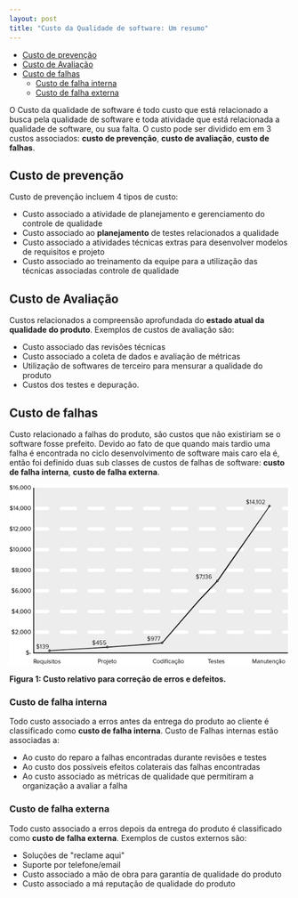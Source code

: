 ```yaml
---
layout: post
title: "Custo da Qualidade de software: Um resumo"
---
```


- [Custo de prevenção](#custo-de-prevenção)
- [Custo de Avaliação](#custo-de-avaliação)
- [Custo de falhas](#custo-de-falhas)
  - [Custo de falha interna](#custo-de-falha-interna)
  - [Custo de falha externa](#custo-de-falha-externa)


O Custo da qualidade de software é todo custo que está relacionado a busca pela qualidade de software e toda atividade que está relacionada a qualidade de software, ou sua falta. O custo pode ser dividido em em 3 custos associados: **custo de prevenção**, **custo de avaliação**, **custo de falhas**.

## Custo de prevenção

Custo de prevenção incluem 4 tipos de custo:

- Custo associado a atividade de planejamento e gerenciamento do controle de qualidade
- Custo associado ao **planejamento** de testes relacionados a qualidade
- Custo associado a atividades técnicas extras para desenvolver modelos de requisitos e projeto
- Custo associado ao treinamento da equipe para a utilização das técnicas associadas controle de qualidade

## Custo de Avaliação

Custos relacionados a compreensão aprofundada do **estado atual da qualidade do produto**. Exemplos de custos de avaliação são:

- Custo associado das revisões técnicas
- Custo associado a coleta de dados e avaliação de métricas
- Utilização de softwares de terceiro para mensurar a qualidade do produto
- Custos dos testes e depuração.

## Custo de falhas

Custo relacionado a falhas do produto, são custos que não existiriam se o software fosse prefeito. Devido ao fato de que quando mais tardio uma falha é encontrada no ciclo desenvolvimento de software mais caro ela é, então foi definido duas sub classes de custos de falhas de software: **custo de falha interna**, **custo de falha externa**.

![custo_software.png](/assets/img/custo_sofware.png)

**Figura 1: Custo relativo para correção de erros e defeitos.**

### Custo de falha interna

Todo custo associado a erros antes da entrega do produto ao cliente é classificado como **custo de falha interna**. Custo de Falhas internas estão associadas a:

- Ao custo do reparo a falhas encontradas durante revisões e testes
- Ao custo dos possíveis efeitos colaterais das falhas encontradas
- Ao custo associado as métricas de qualidade que permitiram a organização a avaliar a falha

### Custo de falha externa

Todo custo associado a erros depois da entrega do produto é classificado como **custo de falha externa**. Exemplos de custos externos são:

- Soluções de "reclame aqui"
- Suporte por telefone/email
- Custo associado a mão de obra para garantia de qualidade do produto
- Custo associado a má reputação de qualidade do produto
